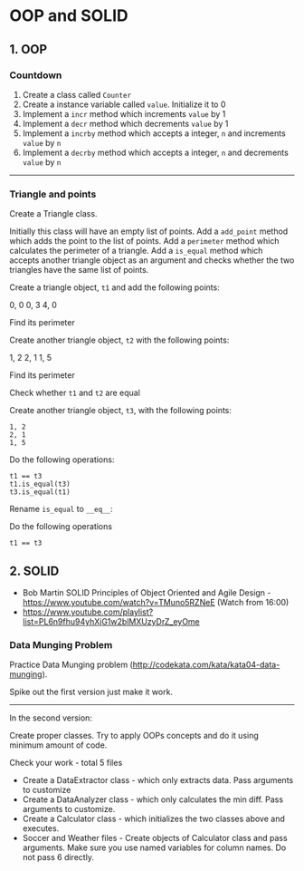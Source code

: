 # OOP and SOLID

## 1. OOP

### Countdown

1. Create a class called `Counter`
2. Create a instance variable called `value`. Initialize it to 0
3. Implement a `incr` method which increments `value` by 1
4. Implement a `decr` method which decrements `value` by 1
5. Implement a `incrby` method which accepts a integer, `n` and increments `value` by `n`
6. Implement a `decrby` method which accepts a integer, `n` and decrements `value` by `n`

__________

### Triangle and points


Create a Triangle class.

Initially this class will have an empty list of points.
Add a `add_point` method which adds the point to the list of points.
Add a `perimeter` method which calculates the perimeter of a triangle.
Add a `is_equal` method which accepts another triangle object as an argument and checks whether the two triangles have the same list of points.

Create a triangle object, `t1` and add the following points:

0, 0
0, 3
4, 0

Find its perimeter

Create another triangle object, `t2` with the following points:

1, 2
2, 1
1, 5

Find its perimeter

Check whether `t1` and `t2` are equal

Create another triangle object, `t3`, with the following points:

```
1, 2
2, 1
1, 5
```

Do the following operations:


```
t1 == t3
t1.is_equal(t3)
t3.is_equal(t1)

```

Rename `is_equal` to `__eq__`:

Do the following operations

```
t1 == t3
```

## 2. SOLID

* Bob Martin SOLID Principles of Object Oriented and Agile Design - https://www.youtube.com/watch?v=TMuno5RZNeE (Watch from 16:00)
* https://www.youtube.com/playlist?list=PL6n9fhu94yhXjG1w2blMXUzyDrZ_eyOme

### Data Munging Problem

Practice Data Munging problem (http://codekata.com/kata/kata04-data-munging).

Spike out the first version just make it work.

---

In the second version:

Create proper classes. Try to apply OOPs concepts and do it using minimum amount of code.


Check your work - total 5 files
* Create a DataExtractor class - which only extracts data. Pass arguments to customize
* Create a DataAnalyzer class - which only calculates the min diff. Pass arguments to customize.
* Create a Calculator class - which initializes the two classes above and executes.
* Soccer and Weather files - Create objects of Calculator class and pass arguments. Make sure you use named variables for column names. Do not pass 6 directly.
